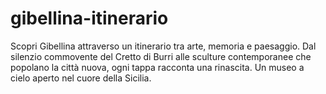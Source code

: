 # gibellina-itinerario
Scopri Gibellina attraverso un itinerario tra arte, memoria e paesaggio. Dal silenzio commovente del Cretto di Burri alle sculture contemporanee che popolano la città nuova, ogni tappa racconta una rinascita. Un museo a cielo aperto nel cuore della Sicilia.
